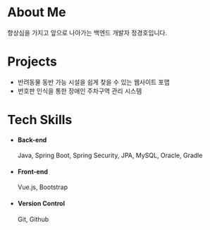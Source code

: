<h1>About Me</h1>

향상심을 가지고 앞으로 나아가는 백엔드 개발자 정경호입니다.

<h1>Projects</h1>

- 반려동물 동반 가능 시설을 쉽게 찾을 수 있는 웹사이트 포맵
- 번호판 인식을 통한 장애인 주차구역 관리 시스템

<h1>Tech Skills</h1>

- #### Back-end
  
    Java, Spring Boot, Spring Security, JPA, MySQL, Oracle, Gradle

- #### Front-end

    Vue.js, Bootstrap

- #### Version Control
  
    Git, Github
